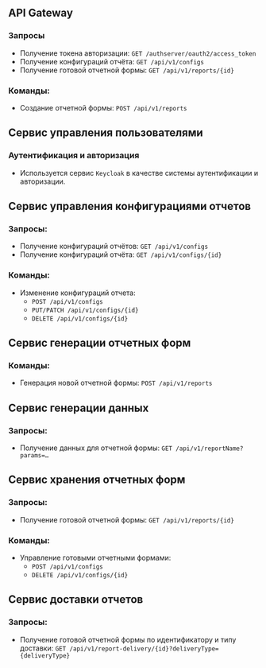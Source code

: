 ## API Gateway

### Запросы
- Получение токена авторизации: `GET /authserver/oauth2/access_token`
- Получение конфигураций отчёта: `GET /api/v1/configs`
- Получение готовой отчетной формы: `GET /api/v1/reports/{id}`

### Команды:
- Создание отчетной формы: `POST /api/v1/reports`

## Сервис управления пользователями

### Аутентификация и авторизация
- Используется сервис `Keycloak` в качестве системы аутентификации и авторизации.

## Сервис управления конфигурациями отчетов

### Запросы:
- Получение конфигураций отчётов: `GET /api/v1/configs`
- Получение конфигураций отчёта: `GET /api/v1/configs/{id}`

### Команды:
- Изменение конфигураций отчета:
    - `POST /api/v1/configs`
    - `PUT/PATCH /api/v1/configs/{id}`
    - `DELETE /api/v1/configs/{id}`

## Сервис генерации отчетных форм

### Команды:
- Генерация новой отчетной формы: `POST /api/v1/reports`

## Сервис генерации данных

### Запросы:
- Получение данных для отчетной формы: `GET /api/v1/reportName?params=…`

## Сервис хранения отчетных форм

### Запросы:
- Получение готовой отчетной формы: `GET /api/v1/reports/{id}`

### Команды:
- Управление готовыми отчетными формами:
    - `POST /api/v1/configs`
    - `DELETE /api/v1/configs/{id}`

## Сервис доставки отчетов

### Запросы:
- Получение готовой отчетной формы по идентификатору и типу доставки: `GET /api/v1/report-delivery/{id}?deliveryType={deliveryType}`
